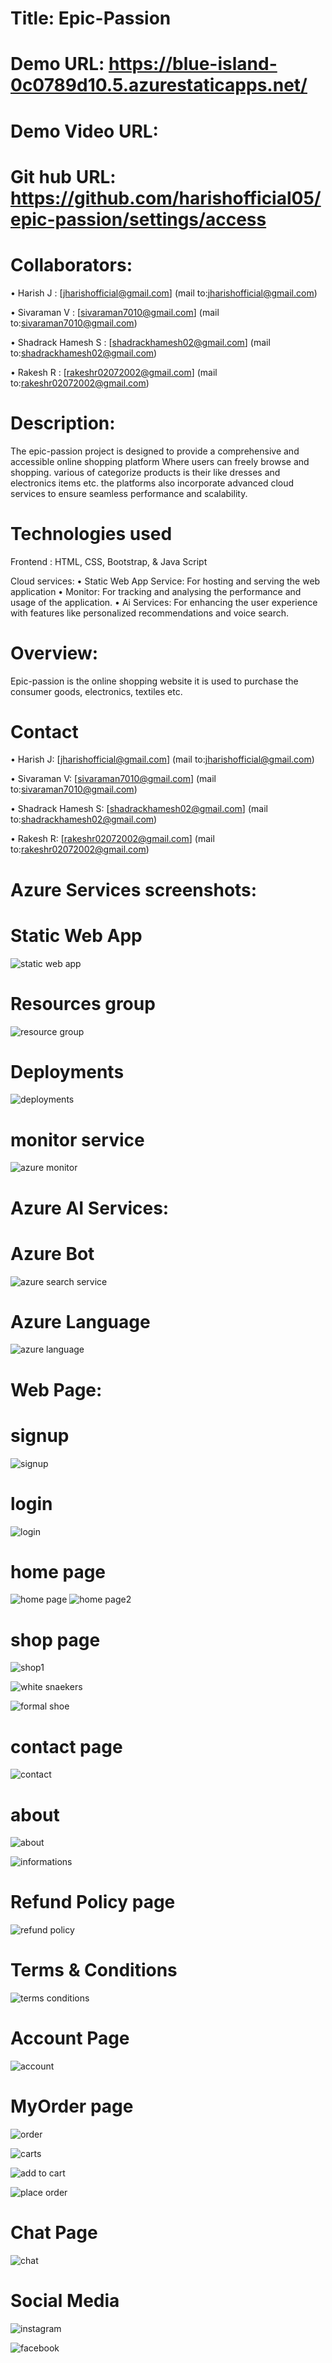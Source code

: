 # Title: Epic-Passion
# Demo URL: https://blue-island-0c0789d10.5.azurestaticapps.net/
# Demo Video URL:
# Git hub URL: https://github.com/harishofficial05/epic-passion/settings/access

# Collaborators:

• Harish J          : [jharishofficial@gmail.com] (mail to:jharishofficial@gmail.com)

• Sivaraman V       : [sivaraman7010@gmail.com] (mail to:sivaraman7010@gmail.com)

• Shadrack Hamesh S : [shadrackhamesh02@gmail.com] (mail to:shadrackhamesh02@gmail.com)

• Rakesh R          : [rakeshr02072002@gmail.com] (mail to:rakeshr02072002@gmail.com)

# Description:

The epic-passion project is designed to provide a comprehensive and accessible online shopping platform
Where users can freely browse and shopping. various of categorize products is their like dresses and electronics items etc. the platforms also incorporate advanced cloud services to ensure seamless performance and scalability.

# Technologies used
Frontend : HTML, CSS, Bootstrap, & Java Script

Cloud services: 
• Static Web App Service: For hosting and serving the web application
• Monitor: For tracking and analysing the performance and usage of the application.
• Ai Services: For enhancing the user experience with features like personalized recommendations and voice search.

# Overview:

Epic-passion is the online shopping website it is used to purchase the consumer goods, electronics, textiles etc.

# Contact

• Harish J: [jharishofficial@gmail.com] (mail to:jharishofficial@gmail.com)

• Sivaraman V: [sivaraman7010@gmail.com] (mail to:sivaraman7010@gmail.com)

• Shadrack Hamesh S: [shadrackhamesh02@gmail.com] (mail to:shadrackhamesh02@gmail.com)

• Rakesh R: [rakeshr02072002@gmail.com] (mail to:rakeshr02072002@gmail.com)

# Azure Services screenshots:

# Static Web App
![static web app](https://github.com/basudevnayak/ecommerce_shop.github.io/assets/131639539/a40e5189-740b-42b5-98e2-fdafc789044e)


# Resources group
![resource group](https://github.com/basudevnayak/ecommerce_shop.github.io/assets/131639539/b00a985b-0395-4df2-8302-c7b2e0f6f07c)

# Deployments
![deployments](https://github.com/basudevnayak/ecommerce_shop.github.io/assets/131639539/1844b6e1-553b-414d-8169-4f1e57bcb0ba)

# monitor service
![azure monitor](https://github.com/basudevnayak/ecommerce_shop.github.io/assets/131639539/e02dd823-a279-4a09-b803-c3cddbb3a5b7)


# Azure AI Services:

# Azure Bot
![azure search service](https://github.com/basudevnayak/ecommerce_shop.github.io/assets/131639539/37e19f1f-1eed-4808-bdbe-b0a83bdf928a)

# Azure Language
![azure language](https://github.com/basudevnayak/ecommerce_shop.github.io/assets/131639539/a0981aa9-8b35-44c4-8005-3cc40a82365a)


# Web Page:
# signup
![signup](https://github.com/basudevnayak/ecommerce_shop.github.io/assets/131639539/ebd92fb6-d9ed-4f8e-b5b8-75909e9a2a3d)

# login
![login](https://github.com/basudevnayak/ecommerce_shop.github.io/assets/131639539/a2a7fa64-d97c-47e1-ab7e-b2076bdbadbe)

# home page
![home page](https://github.com/basudevnayak/ecommerce_shop.github.io/assets/131639539/b57a3faf-5dbd-46c6-8c8e-a1edd89f89aa)
![home page2](https://github.com/basudevnayak/ecommerce_shop.github.io/assets/131639539/82be770a-b2c9-44db-8bec-ee3fcc70959d)

# shop page
![shop1](https://github.com/basudevnayak/ecommerce_shop.github.io/assets/131639539/e0c170cc-e412-423c-ac86-a7f4cb35befc)

![white snaekers](https://github.com/basudevnayak/ecommerce_shop.github.io/assets/131639539/d3c8f088-9ed6-437c-a790-33d35c867a0e)

![formal shoe](https://github.com/basudevnayak/ecommerce_shop.github.io/assets/131639539/60769b79-b65a-4092-80a5-9fc2ffbedaab)

# contact page
![contact](https://github.com/basudevnayak/ecommerce_shop.github.io/assets/131639539/653dbcc3-2cb8-4f8a-9f0d-13c4e5d5f1cd)

# about
![about](https://github.com/basudevnayak/ecommerce_shop.github.io/assets/131639539/7a49f8bd-453e-4139-8df9-13573619583c)

![informations](https://github.com/basudevnayak/ecommerce_shop.github.io/assets/131639539/adfb94e6-9d55-49a1-b71a-368f5bf3d1c3)

# Refund Policy page
![refund policy](https://github.com/basudevnayak/ecommerce_shop.github.io/assets/131639539/5763ed6b-85a4-406a-b307-4501edd871e8)

# Terms & Conditions
![terms  conditions](https://github.com/basudevnayak/ecommerce_shop.github.io/assets/131639539/1c3aca92-1130-4cd3-8af3-f84a28822a25)

# Account Page
![account](https://github.com/basudevnayak/ecommerce_shop.github.io/assets/131639539/7f848081-357c-4f8d-9c3e-67e5c7a680a9)

# MyOrder page
![order](https://github.com/basudevnayak/ecommerce_shop.github.io/assets/131639539/40ae5bef-3ff4-4c8c-947e-83a257b6c191)

![carts](https://github.com/basudevnayak/ecommerce_shop.github.io/assets/131639539/837bdea0-4e5a-4aeb-bfb3-97211d416588)

![add to cart](https://github.com/basudevnayak/ecommerce_shop.github.io/assets/131639539/b54a9801-04d5-4b7a-a5f5-f8fde1022693)

![place order](https://github.com/basudevnayak/ecommerce_shop.github.io/assets/131639539/c750fccc-a663-458b-be5e-0e27e1e27768)

# Chat Page
![chat](https://github.com/basudevnayak/ecommerce_shop.github.io/assets/131639539/43344aa5-a504-4ac7-bce9-9c5d6a64f4ad)

# Social Media
![instagram](https://github.com/basudevnayak/ecommerce_shop.github.io/assets/131639539/1556230d-2ae6-4c21-89f7-60542f7ef849)

![facebook](https://github.com/basudevnayak/ecommerce_shop.github.io/assets/131639539/7c1b7996-5d20-4b0d-a424-3892720cdd38)




  
 


 

